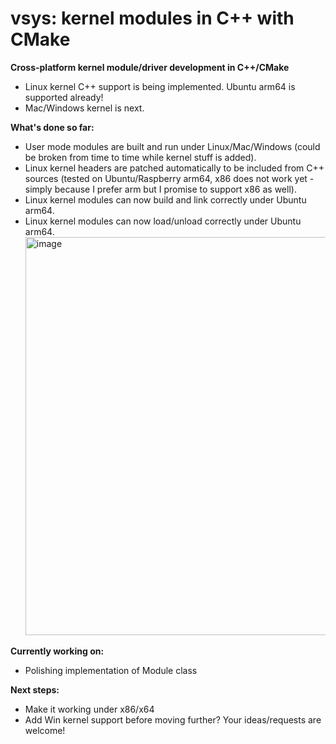 # vsys: kernel modules in C++ with CMake
**Cross-platform kernel module/driver development in C++/CMake**
- Linux kernel C++ support is being implemented. Ubuntu arm64 is supported already!
- Mac/Windows kernel is next.

**What's done so far:**
- User mode modules are built and run under Linux/Mac/Windows (could be broken from time to time while kernel stuff is added).
- Linux kernel headers are patched automatically to be included from C++ sources (tested on Ubuntu/Raspberry arm64, x86 does not work yet - simply because I prefer arm but I promise to support x86 as well).
- Linux kernel modules can now build and link correctly under Ubuntu arm64.
- Linux kernel modules can now load/unload correctly under Ubuntu arm64.
  <img width="637" alt="image" src="https://github.com/Maximly/vsys/assets/98682581/5f5dc0e3-7ccc-41af-992e-fa18fe135025">

**Currently working on:**
- Polishing implementation of Module class

**Next steps:**
- Make it working under x86/x64
- Add Win kernel support before moving further? Your ideas/requests are welcome!
